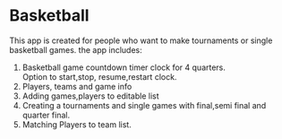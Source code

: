 # Basketball
This app is created for people who want to make tournaments or single basketball games.
the app includes:
1. Basketball  game countdown timer clock for 4 quarters.<br />
Option to start,stop, resume,restart clock.
2. Players, teams and game info
3. Adding games,players to editable list
4. Creating a tournaments and single games with final,semi final and quarter final.
5. Matching Players to team list.








